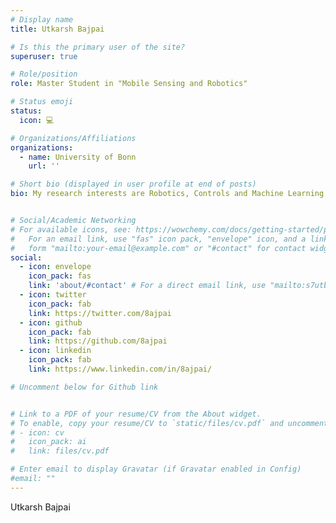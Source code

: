 ```yaml
---
# Display name
title: Utkarsh Bajpai

# Is this the primary user of the site?
superuser: true

# Role/position
role: Master Student in "Mobile Sensing and Robotics"

# Status emoji
status:
  icon: 💻

# Organizations/Affiliations
organizations:
  - name: University of Bonn
    url: ''

# Short bio (displayed in user profile at end of posts)
bio: My research interests are Robotics, Controls and Machine Learning. I'm passionate about using my research to drive growth and bring positive change in society.


# Social/Academic Networking
# For available icons, see: https://wowchemy.com/docs/getting-started/page-builder/#icons
#   For an email link, use "fas" icon pack, "envelope" icon, and a link in the
#   form "mailto:your-email@example.com" or "#contact" for contact widget.
social:
  - icon: envelope
    icon_pack: fas
    link: 'about/#contact' # For a direct email link, use "mailto:s7utbajp@uni-bonn.de".
  - icon: twitter
    icon_pack: fab
    link: https://twitter.com/8ajpai
  - icon: github
    icon_pack: fab
    link: https://github.com/8ajpai
  - icon: linkedin
    icon_pack: fab
    link: https://www.linkedin.com/in/8ajpai/

# Uncomment below for Github link


# Link to a PDF of your resume/CV from the About widget.
# To enable, copy your resume/CV to `static/files/cv.pdf` and uncomment the lines below.
# - icon: cv
#   icon_pack: ai
#   link: files/cv.pdf

# Enter email to display Gravatar (if Gravatar enabled in Config)
#email: ""
---
```


Utkarsh Bajpai
